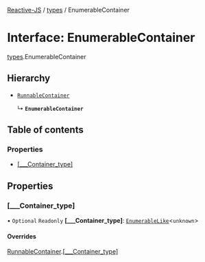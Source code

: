 [Reactive-JS](../README.md) / [types](../modules/types.md) / EnumerableContainer

# Interface: EnumerableContainer

[types](../modules/types.md).EnumerableContainer

## Hierarchy

- [`RunnableContainer`](types.RunnableContainer-1.md)

  ↳ **`EnumerableContainer`**

## Table of contents

### Properties

- [[\_\_\_Container\_type]](types.EnumerableContainer-1.md#[___container_type])

## Properties

### [\_\_\_Container\_type]

• `Optional` `Readonly` **[\_\_\_Container\_type]**: [`EnumerableLike`](types.EnumerableLike.md)<`unknown`\>

#### Overrides

[RunnableContainer](types.RunnableContainer-1.md).[[___Container_type]](types.RunnableContainer-1.md#[___container_type])
